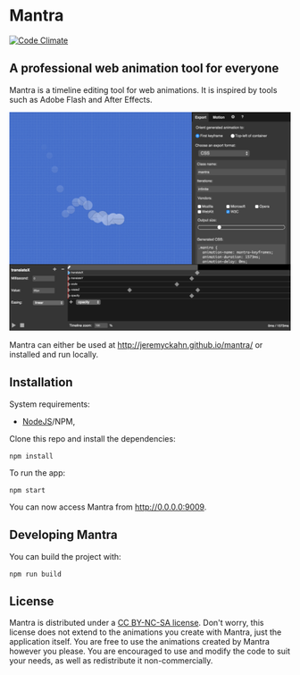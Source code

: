 # Mantra

[![Code Climate](https://codeclimate.com/github/jeremyckahn/mantra/badges/gpa.svg)](https://codeclimate.com/github/jeremyckahn/mantra)

## A professional web animation tool for everyone

Mantra is a timeline editing tool for web animations.  It is inspired by tools such as Adobe Flash and After Effects.

![Mantra screenshot](img/screenshot.png)

Mantra can either be used at http://jeremyckahn.github.io/mantra/ or installed and run locally.

## Installation

System requirements:

* [NodeJS](http://nodejs.org/)/NPM,

Clone this repo and install the dependencies:

````
npm install
````

To run the app:

````
npm start
````

You can now access Mantra from http://0.0.0.0:9009.

## Developing Mantra

You can build the project with:

````
npm run build
````

## License

Mantra is distributed under a [CC BY-NC-SA license](http://creativecommons.org/licenses/by-nc-sa/4.0/legalcode).  Don't worry, this license does not extend to the animations you create with Mantra, just the application itself.  You are free to use the animations created by Mantra however you please.  You are encouraged to use and modify the code to suit your needs, as well as redistribute it non-commercially.

